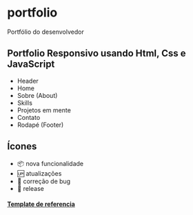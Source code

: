 # portfolio

Portfólio do desenvolvedor

## Portfolio Responsivo usando Html, Css e JavaScript
- Header
- Home
- Sobre (About)
- Skills
- Projetos em mente
- Contato
- Rodapé (Footer)


## Ícones

- :package: nova funcionalidade
- :up: atualizações
- :bug: correção de bug
- :checkered_flag: release

#### [Template de referencia](https://github.com/bedimcode/responsive-portfolio-website-Alexa)
